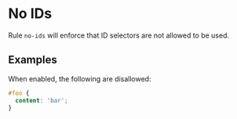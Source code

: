 # No IDs

Rule `no-ids` will enforce that ID selectors are not allowed to be used.

## Examples

When enabled, the following are disallowed:

```scss
#foo {
  content: 'bar';
}
```
